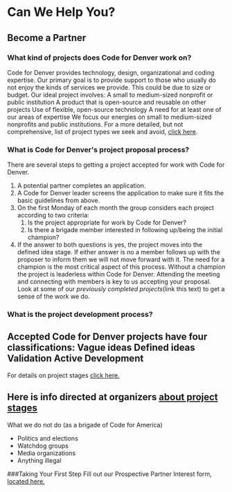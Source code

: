 # Can We Help You?
## Become a Partner
### What kind of projects does Code for Denver work on?
Code for Denver provides technology, design, organizational and coding expertise. Our primary goal is to provide support to those who usually do not enjoy the kinds of services we provide. This could be due to size or budget. Our ideal project involves:
A small to medium-sized nonprofit or public institution
A product that is open-source and reusable on other projects
Use of flexible, open-source technology
A need for at least one of our areas of expertise
We focus our energies on small to medium-sized nonprofits and public institutions. For a more detailed, but not comprehensive, list of project types we seek and avoid, [click here](https://docs.google.com/drawings/d/1k5xG6qdqwC0XFu2U5T2DhJtyXk13lh1hdsiIMUFVNNg/edit).
### What is Code for Denver's project proposal process?
There are several steps to getting a project accepted for work with Code for Denver.
1. A potential partner completes an application.
2. A Code for Denver leader screens the application to make sure it fits the basic guidelines from above.
3. On the first Monday of each month the group considers each project according to two criteria:
    1. Is the project appropriate for work by Code for Denver?
    2. Is there a brigade member interested in following up/being the initial champion?
4. If the answer to both questions is yes, the project moves into the defined idea stage. If either answer is no a member follows up with the proposer to inform them we will not move forward with it.
The need for a champion is the most critical aspect of this process. Without a champion the project is leaderless within Code for Denver. Attending the meeting and connecting with members is key to us accepting your proposal.
Look at some of our *previously completed projects*(link this text) to get a sense of the work we do.
### What is the project development process?
Accepted Code for Denver projects have four classifications:
Vague ideas
Defined ideas
Validation
Active Development
--
For details on project stages [click here.](https://docs.google.com/document/d/1vdVOLMUURX4Gj5_UCxZdz8iQ5FIHATVlDYn_ag2NBGg/)

Here is info directed at organizers [about project stages](https://docs.google.com/document/d/1ddbdewkcRGrDgeyx2W2jfYllvx5XnmGZ4ccppSWopFw/)
--
What we do not do (as a brigade of Code for America)
- Politics and elections
- Watchdog groups
- Media organizations
- Anything illegal

###Taking Your First Step
Fill out our Prospective Partner Interest form, [located here.](https://docs.google.com/forms/d/1OJM4j7vDuaJhNAsgmMvggJ5CBIqlZghdx2wY1fvp7L0/viewform)
